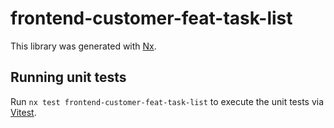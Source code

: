 # frontend-customer-feat-task-list

This library was generated with [Nx](https://nx.dev).

## Running unit tests

Run `nx test frontend-customer-feat-task-list` to execute the unit tests via [Vitest](https://vitest.dev/).
